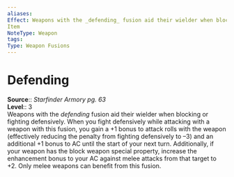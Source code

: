 ```yaml
---
aliases: 
Effect: Weapons with the _defending_ fusion aid their wielder when blocking or fighting defensively. When you fight defensively while attacking with a weapon with this fusion, you gain a +1 bonus to attack rolls with the weapon (effectively reducing the penalty from fighting defensively to –3) and an additional +1 bonus to AC until the start of your next turn. Additionally, if your weapon has the block weapon special property, increase the enhancement bonus to your AC against melee attacks from that target to +2. Only melee weapons can benefit from this fusion.
Item
NoteType: Weapon
tags: 
Type: Weapon Fusions
---
```


# Defending

**Source**:: _Starfinder Armory pg. 63_  
**Level**:: 3  
Weapons with the _defending_ fusion aid their wielder when blocking or fighting defensively. When you fight defensively while attacking with a weapon with this fusion, you gain a +1 bonus to attack rolls with the weapon (effectively reducing the penalty from fighting defensively to –3) and an additional +1 bonus to AC until the start of your next turn. Additionally, if your weapon has the block weapon special property, increase the enhancement bonus to your AC against melee attacks from that target to +2. Only melee weapons can benefit from this fusion.
